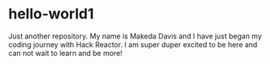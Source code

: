 # hello-world1
Just another repository.
My name is Makeda Davis and I have just began my coding journey with Hack Reactor. I am super duper excited to be here and can not wait to learn and be more!
